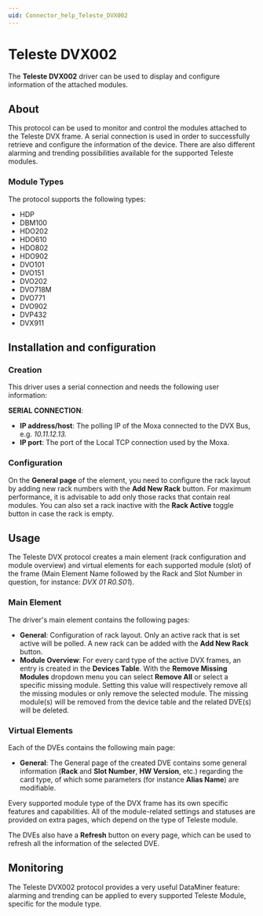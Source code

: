 ```yaml
---
uid: Connector_help_Teleste_DVX002
---
```


# Teleste DVX002

The **Teleste DVX002** driver can be used to display and configure information of the attached modules.

## About

This protocol can be used to monitor and control the modules attached to the Teleste DVX frame. A serial connection is used in order to successfully retrieve and configure the information of the device. There are also different alarming and trending possibilities available for the supported Teleste modules.

### Module Types

The protocol supports the following types:

- HDP
- DBM100
- HDO202
- HDO610
- HDO802
- HDO902
- DVO101
- DVO151
- DVO202
- DVO718M
- DVO771
- DVO902
- DVP432
- DVX911

## Installation and configuration

### Creation

This driver uses a serial connection and needs the following user information:

**SERIAL CONNECTION**:

- **IP address/host**: The polling IP of the Moxa connected to the DVX Bus, e.g. *10.11.12.13.*
- **IP port**: The port of the Local TCP connection used by the Moxa.

### Configuration

On the **General page** of the element, you need to configure the rack layout by adding new rack numbers with the **Add New Rack** button. For maximum performance, it is advisable to add only those racks that contain real modules. You can also set a rack inactive with the **Rack Active** toggle button in case the rack is empty.

## Usage

The Teleste DVX protocol creates a main element (rack configuration and module overview) and virtual elements for each supported module (slot) of the frame (Main Element Name followed by the Rack and Slot Number in question, for instance: *DVX 01 R0.S01*).

### Main Element

The driver's main element contains the following pages:

- **General**: Configuration of rack layout. Only an active rack that is set active will be polled. A new rack can be added with the **Add New Rack** button.
- **Module Overview**: For every card type of the active DVX frames, an entry is created in the **Devices Table**. With the **Remove Missing Modules** dropdown menu you can select **Remove All** or select a specific missing module. Setting this value will respectively remove all the missing modules or only remove the selected module. The missing module(s) will be removed from the device table and the related DVE(s) will be deleted.

### Virtual Elements

Each of the DVEs contains the following main page:

- **General**: The General page of the created DVE contains some general information (**Rack** and **Slot Number**, **HW Version**, etc.) regarding the card type, of which some parameters (for instance **Alias Name**) are modifiable.

Every supported module type of the DVX frame has its own specific features and capabilities. All of the module-related settings and statuses are provided on extra pages, which depend on the type of Teleste module.

The DVEs also have a **Refresh** button on every page, which can be used to refresh all the information of the selected DVE.

## Monitoring

The Teleste DVX002 protocol provides a very useful DataMiner feature: alarming and trending can be applied to every supported Teleste Module, specific for the module type.
